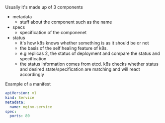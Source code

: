 Usually it's made up of 3 components
- metadata
  - stuff about the component such as the name
- specs
  - specification of the componenet
- status
  - it's how k8s knows whether something is as it should be or not
  - the basis of the self healing feature of k8s.
  - e.g replicas 2, the status of deployment and compare the status and specification
  - the status information comes from etcd. k8s checks whether status and desired state/specification are matching and will react accordingly


Example of a manifest
```yaml
apiVersion: v1
kind: Service
metadata:
  name: nginx-service
spec:
  ports: 80
```


